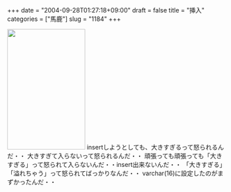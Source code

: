 +++
date = "2004-09-28T01:27:18+09:00"
draft = false
title = "挿入"
categories = ["馬鹿"]
slug = "1184"
+++

<img src="http://ieiriblog.jugem.jp/?image=4036" width="179" height="277" alt="" class="pict" />
insertしようとしても、大きすぎるって怒られるんだ・・
大きすぎて入らないって怒られるんだ・・
頑張っても頑張っても「大きすぎる」って怒られて入らないんだ・・insert出来ないんだ・・
「大きすぎる」「溢れちゃう」って怒られてばっかりなんだ・・
varchar(16)に設定したのがまずかったんだ・・
